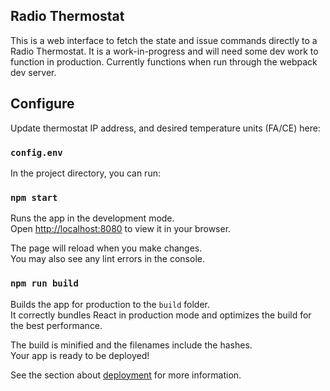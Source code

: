 ## Radio Thermostat

This is a web interface to fetch the state and issue commands directly to a Radio Thermostat. It is a work-in-progress and will need some dev work to function in production. Currently functions when run through the webpack dev server.

## Configure

Update thermostat IP address, and desired temperature units (FA/CE) here:

### `config.env`

In the project directory, you can run:

### `npm start`

Runs the app in the development mode.\
Open [http://localhost:8080](http://localhost:8080) to view it in your browser.

The page will reload when you make changes.\
You may also see any lint errors in the console.

### `npm run build`

Builds the app for production to the `build` folder.\
It correctly bundles React in production mode and optimizes the build for the best performance.

The build is minified and the filenames include the hashes.\
Your app is ready to be deployed!

See the section about [deployment](https://facebook.github.io/create-react-app/docs/deployment) for more information.